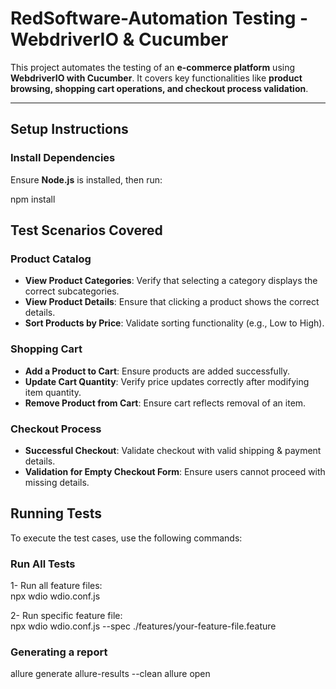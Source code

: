 # RedSoftware-Automation Testing - WebdriverIO & Cucumber

This project automates the testing of an **e-commerce platform** using **WebdriverIO with Cucumber**. It covers key functionalities like **product browsing, shopping cart operations, and checkout process validation**.

---

##  Setup Instructions

###  Install Dependencies
Ensure **Node.js** is installed, then run:

npm install

## Test Scenarios Covered

### **Product Catalog**
-  **View Product Categories**: Verify that selecting a category displays the correct subcategories.
-  **View Product Details**: Ensure that clicking a product shows the correct details.
-  **Sort Products by Price**: Validate sorting functionality (e.g., Low to High).

### **Shopping Cart**
-  **Add a Product to Cart**: Ensure products are added successfully.
-  **Update Cart Quantity**: Verify price updates correctly after modifying item quantity.
-  **Remove Product from Cart**: Ensure cart reflects removal of an item.

### **Checkout Process**
- **Successful Checkout**: Validate checkout with valid shipping & payment details.
- **Validation for Empty Checkout Form**: Ensure users cannot proceed with missing details.

## Running Tests

To execute the test cases, use the following commands:

### Run All Tests  
1- Run all feature files:  
npx wdio wdio.conf.js

2- Run specific feature file:  
npx wdio wdio.conf.js --spec ./features/your-feature-file.feature

### Generating a report 
allure generate allure-results --clean
allure open

